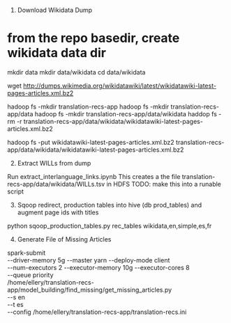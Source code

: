 1. Download Wikidata Dump

# from the repo basedir, create wikidata data dir
mkdir data
mkdir data/wikidata
cd data/wikidata

wget http://dumps.wikimedia.org/wikidatawiki/latest/wikidatawiki-latest-pages-articles.xml.bz2

hadoop fs -mkdir translation-recs-app
hadoop fs -mkdir translation-recs-app/data
hadoop fs -mkdir translation-recs-app/data/wikidata
haddop fs -rm -r translation-recs-app/data/wikidata/wikidatawiki-latest-pages-articles.xml.bz2

hadoop fs -put wikidatawiki-latest-pages-articles.xml.bz2 translation-recs-app/data/wikidata/wikidatawiki-latest-pages-articles.xml.bz2


2. Extract WILLs from dump

Run extract_interlanguage_links.ipynb
This creates a the file translation-recs-app/data/wikidata/WILLs.tsv in HDFS
TODO: make this into a runable script

3. Sqoop redirect, production tables into hive (db prod_tables) and augment page ids with titles

python sqoop_production_tables.py rec_tables wikidata,en,simple,es,fr


4. Generate File of Missing Articles 

spark-submit \
--driver-memory 5g --master yarn --deploy-mode client \
--num-executors 2 --executor-memory 10g --executor-cores 8 \
--queue priority \
/home/ellery/translation-recs-app/model_building/find_missing/get_missing_articles.py \
--s en \
--t es \
--config /home/ellery/translation-recs-app/translation-recs.ini 